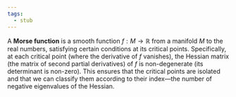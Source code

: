 ```yaml
---
tags:
  - stub
---
```

A **Morse function** is a smooth function $f: M \rightarrow \mathbb{R}$ from a manifold $M$ to the real numbers, satisfying certain conditions at its critical points. Specifically, at each critical point (where the derivative of $f$ vanishes), the Hessian matrix (the matrix of second partial derivatives) of $f$ is non-degenerate (its determinant is non-zero). This ensures that the critical points are isolated and that we can classify them according to their index—the number of negative eigenvalues of the Hessian.